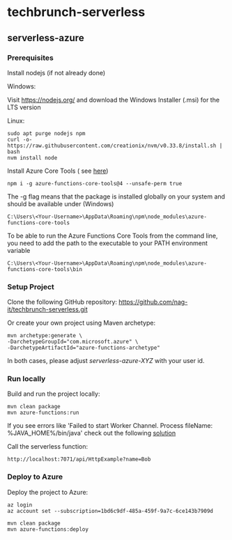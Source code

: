 # techbrunch-serverless

## serverless-azure

### Prerequisites

Install nodejs (if not already done)

Windows:

Visit https://nodejs.org/ and download the Windows Installer (.msi) for the LTS version

Linux:

```
sudo apt purge nodejs npm
curl -o- https://raw.githubusercontent.com/creationix/nvm/v0.33.8/install.sh | bash
nvm install node
```

Install Azure Core Tools ( see [here](https://learn.microsoft.com/en-us/azure/azure-functions/functions-run-local?tabs=windows%2Cisolated-process%2Cnode-v4%2Cpython-v2%2Chttp-trigger%2Ccontainer-apps&pivots=programming-language-csharp#install-the-azure-functions-core-tools))
```
npm i -g azure-functions-core-tools@4 --unsafe-perm true
```

The -g flag means that the package is installed globally on your system and should be available under (Windows)
```
C:\Users\<Your-Username>\AppData\Roaming\npm\node_modules\azure-functions-core-tools
```
To be able to run the Azure Functions Core Tools from the command line, you need to add the path to the executable to your PATH environment variable
```
C:\Users\<Your-Username>\AppData\Roaming\npm\node_modules\azure-functions-core-tools\bin
```

### Setup Project

Clone the following GitHub repository: https://github.com/nag-it/techbrunch-serverless.git

Or create your own project using Maven archetype:
```
mvn archetype:generate \
-DarchetypeGroupId="com.microsoft.azure" \
-DarchetypeArtifactId="azure-functions-archetype"
```

In both cases, please adjust *<functionAppName>serverless-azure-XYZ</functionAppName>* with your user id.

### Run locally

Build and run the project locally:
```
mvn clean package
mvn azure-functions:run
```
If you see errors like 'Failed to start Worker Channel. Process fileName: %JAVA_HOME%/bin/java' check out the following [solution](https://stackoverflow.com/questions/64032219/azure-function-in-java-does-not-work-locally)

Call the serverless function:
```
http://localhost:7071/api/HttpExample?name=Bob
```

### Deploy to Azure

Deploy the project to Azure:

```
az login
az account set --subscription=1bd6c9df-485a-459f-9a7c-6ce143b7909d

mvn clean package
mvn azure-functions:deploy
```
